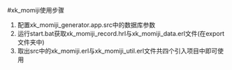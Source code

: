 #xk_momiji使用步骤
1. 配置xk_momiji_generator.app.src中的数据库参数
2. 运行start.bat获取xk_momiji_record.hrl与xk_momiji_data.erl文件(在export文件夹中)
3. 取出src中的xk_momiji.erl与xk_momiji_util.erl文件共四个引入项目中即可使用
